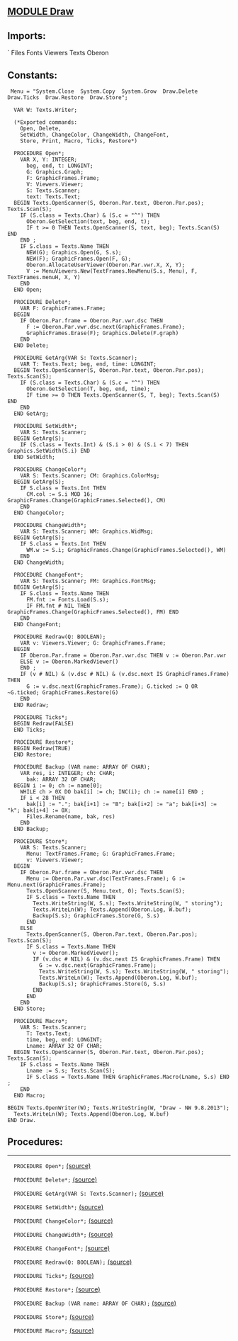 
## [MODULE Draw](https://github.com/io-core/Draw/blob/main/Draw.Mod)

  ## Imports:
` Files Fonts Viewers Texts Oberon
  ## Constants:
```
 Menu = "System.Close  System.Copy  System.Grow  Draw.Delete  Draw.Ticks  Draw.Restore  Draw.Store";

  VAR W: Texts.Writer;

  (*Exported commands:
    Open, Delete,
    SetWidth, ChangeColor, ChangeWidth, ChangeFont,
    Store, Print, Macro, Ticks, Restore*)

  PROCEDURE Open*;
    VAR X, Y: INTEGER;
      beg, end, t: LONGINT;
      G: Graphics.Graph;
      F: GraphicFrames.Frame;
      V: Viewers.Viewer;
      S: Texts.Scanner;
      text: Texts.Text;
  BEGIN Texts.OpenScanner(S, Oberon.Par.text, Oberon.Par.pos); Texts.Scan(S);
    IF (S.class = Texts.Char) & (S.c = "^") THEN
      Oberon.GetSelection(text, beg, end, t);
      IF t >= 0 THEN Texts.OpenScanner(S, text, beg); Texts.Scan(S) END
    END ;
    IF S.class = Texts.Name THEN
      NEW(G); Graphics.Open(G, S.s);
      NEW(F); GraphicFrames.Open(F, G);
      Oberon.AllocateUserViewer(Oberon.Par.vwr.X, X, Y);
      V := MenuViewers.New(TextFrames.NewMenu(S.s, Menu), F, TextFrames.menuH, X, Y)
    END
  END Open;

  PROCEDURE Delete*;
    VAR F: GraphicFrames.Frame;
  BEGIN
    IF Oberon.Par.frame = Oberon.Par.vwr.dsc THEN
      F := Oberon.Par.vwr.dsc.next(GraphicFrames.Frame);
      GraphicFrames.Erase(F); Graphics.Delete(F.graph)
    END
  END Delete;

  PROCEDURE GetArg(VAR S: Texts.Scanner);
    VAR T: Texts.Text; beg, end, time: LONGINT;
  BEGIN Texts.OpenScanner(S, Oberon.Par.text, Oberon.Par.pos); Texts.Scan(S);
    IF (S.class = Texts.Char) & (S.c = "^") THEN
      Oberon.GetSelection(T, beg, end, time);
      IF time >= 0 THEN Texts.OpenScanner(S, T, beg); Texts.Scan(S) END
    END
  END GetArg;

  PROCEDURE SetWidth*;
    VAR S: Texts.Scanner;
  BEGIN GetArg(S);
    IF (S.class = Texts.Int) & (S.i > 0) & (S.i < 7) THEN Graphics.SetWidth(S.i) END
  END SetWidth;

  PROCEDURE ChangeColor*;
    VAR S: Texts.Scanner; CM: Graphics.ColorMsg;
  BEGIN GetArg(S);
    IF S.class = Texts.Int THEN
      CM.col := S.i MOD 16; GraphicFrames.Change(GraphicFrames.Selected(), CM)
    END
  END ChangeColor;

  PROCEDURE ChangeWidth*;
    VAR S: Texts.Scanner; WM: Graphics.WidMsg;
  BEGIN GetArg(S);
    IF S.class = Texts.Int THEN
      WM.w := S.i; GraphicFrames.Change(GraphicFrames.Selected(), WM)
    END
  END ChangeWidth;

  PROCEDURE ChangeFont*;
    VAR S: Texts.Scanner; FM: Graphics.FontMsg;
  BEGIN GetArg(S);
    IF S.class = Texts.Name THEN
      FM.fnt := Fonts.Load(S.s);
      IF FM.fnt # NIL THEN GraphicFrames.Change(GraphicFrames.Selected(), FM) END
    END
  END ChangeFont;

  PROCEDURE Redraw(Q: BOOLEAN);
    VAR v: Viewers.Viewer; G: GraphicFrames.Frame;
  BEGIN
    IF Oberon.Par.frame = Oberon.Par.vwr.dsc THEN v := Oberon.Par.vwr
    ELSE v := Oberon.MarkedViewer()
    END ;
    IF (v # NIL) & (v.dsc # NIL) & (v.dsc.next IS GraphicFrames.Frame) THEN
      G := v.dsc.next(GraphicFrames.Frame); G.ticked := Q OR ~G.ticked; GraphicFrames.Restore(G)
    END
  END Redraw;

  PROCEDURE Ticks*;
  BEGIN Redraw(FALSE)
  END Ticks;

  PROCEDURE Restore*;
  BEGIN Redraw(TRUE)
  END Restore;

  PROCEDURE Backup (VAR name: ARRAY OF CHAR);
    VAR res, i: INTEGER; ch: CHAR;
      bak: ARRAY 32 OF CHAR;
  BEGIN i := 0; ch := name[0];
    WHILE ch > 0X DO bak[i] := ch; INC(i); ch := name[i] END ;
    IF i < 28 THEN
      bak[i] := "."; bak[i+1] := "B"; bak[i+2] := "a"; bak[i+3] := "k"; bak[i+4] := 0X;
      Files.Rename(name, bak, res)
    END
  END Backup;

  PROCEDURE Store*;
    VAR S: Texts.Scanner;
      Menu: TextFrames.Frame; G: GraphicFrames.Frame;
      v: Viewers.Viewer;
  BEGIN
    IF Oberon.Par.frame = Oberon.Par.vwr.dsc THEN
      Menu := Oberon.Par.vwr.dsc(TextFrames.Frame); G := Menu.next(GraphicFrames.Frame);
      Texts.OpenScanner(S, Menu.text, 0); Texts.Scan(S);
      IF S.class = Texts.Name THEN
        Texts.WriteString(W, S.s); Texts.WriteString(W, " storing");
        Texts.WriteLn(W); Texts.Append(Oberon.Log, W.buf);
        Backup(S.s); GraphicFrames.Store(G, S.s)
      END
    ELSE
      Texts.OpenScanner(S, Oberon.Par.text, Oberon.Par.pos); Texts.Scan(S);
      IF S.class = Texts.Name THEN
        v := Oberon.MarkedViewer();
        IF (v.dsc # NIL) & (v.dsc.next IS GraphicFrames.Frame) THEN
          G := v.dsc.next(GraphicFrames.Frame);
          Texts.WriteString(W, S.s); Texts.WriteString(W, " storing");
          Texts.WriteLn(W); Texts.Append(Oberon.Log, W.buf);
          Backup(S.s); GraphicFrames.Store(G, S.s)
        END
      END
    END
  END Store;

  PROCEDURE Macro*;
    VAR S: Texts.Scanner;
      T: Texts.Text;
      time, beg, end: LONGINT;
      Lname: ARRAY 32 OF CHAR;
  BEGIN Texts.OpenScanner(S, Oberon.Par.text, Oberon.Par.pos); Texts.Scan(S);
    IF S.class = Texts.Name THEN
      Lname := S.s; Texts.Scan(S);
      IF S.class = Texts.Name THEN GraphicFrames.Macro(Lname, S.s) END ;
    END
  END Macro;

BEGIN Texts.OpenWriter(W); Texts.WriteString(W, "Draw - NW 9.8.2013");
  Texts.WriteLn(W); Texts.Append(Oberon.Log, W.buf)
END Draw.
```
## Procedures:
---

`  PROCEDURE Open*;` [(source)](https://github.com/io-core/Draw/blob/main/Draw.Mod#L15)


`  PROCEDURE Delete*;` [(source)](https://github.com/io-core/Draw/blob/main/Draw.Mod#L36)


`  PROCEDURE GetArg(VAR S: Texts.Scanner);` [(source)](https://github.com/io-core/Draw/blob/main/Draw.Mod#L45)


`  PROCEDURE SetWidth*;` [(source)](https://github.com/io-core/Draw/blob/main/Draw.Mod#L54)


`  PROCEDURE ChangeColor*;` [(source)](https://github.com/io-core/Draw/blob/main/Draw.Mod#L60)


`  PROCEDURE ChangeWidth*;` [(source)](https://github.com/io-core/Draw/blob/main/Draw.Mod#L68)


`  PROCEDURE ChangeFont*;` [(source)](https://github.com/io-core/Draw/blob/main/Draw.Mod#L76)


`  PROCEDURE Redraw(Q: BOOLEAN);` [(source)](https://github.com/io-core/Draw/blob/main/Draw.Mod#L85)


`  PROCEDURE Ticks*;` [(source)](https://github.com/io-core/Draw/blob/main/Draw.Mod#L96)


`  PROCEDURE Restore*;` [(source)](https://github.com/io-core/Draw/blob/main/Draw.Mod#L100)


`  PROCEDURE Backup (VAR name: ARRAY OF CHAR);` [(source)](https://github.com/io-core/Draw/blob/main/Draw.Mod#L104)


`  PROCEDURE Store*;` [(source)](https://github.com/io-core/Draw/blob/main/Draw.Mod#L115)


`  PROCEDURE Macro*;` [(source)](https://github.com/io-core/Draw/blob/main/Draw.Mod#L142)

